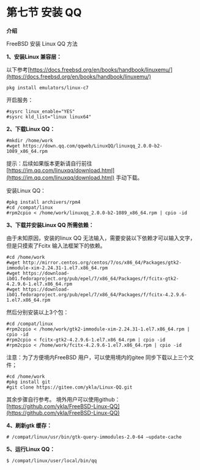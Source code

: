 # 第七节 安装 QQ

**介绍**

FreeBSD 安装 Linux QQ 方法

**1、安装Linux 兼容层：**

以下参考[https://docs.freebsd.org/en/books/handbook/linuxemu/](https://docs.freebsd.org/en/books/handbook/linuxemu/)

`pkg install emulators/linux-c7`

开启服务：

```
#sysrc linux_enable="YES"
#sysrc kld_list="linux linux64"
```

**2、下载Linux QQ：**

```
#mkdir /home/work
#wget https://down.qq.com/qqweb/LinuxQQ/linuxqq_2.0.0-b2-1089_x86_64.rpm
```

提示：后续如果版本更新请自行前往[https://im.qq.com/linuxqq/download.html](https://im.qq.com/linuxqq/download.html) 手动下载。

安装Linux QQ：

```
#pkg install archivers/rpm4
#cd /compat/linux
#rpm2cpio < /home/work/linuxqq_2.0.0-b2-1089_x86_64.rpm | cpio -id
```

**3、下载并安装Linux QQ 所需依赖：**

由于未知原因，安装的linux QQ 无法输入，需要安装以下依赖才可以输入文字，但是只摸索了Fcitx 输入法框架下的依赖。

```
#cd /home/work
#wget http://mirror.centos.org/centos/7/os/x86_64/Packages/gtk2-immodule-xim-2.24.31-1.el7.x86_64.rpm
#wget https://download-ib01.fedoraproject.org/pub/epel/7/x86_64/Packages/f/fcitx-gtk2-4.2.9.6-1.el7.x86_64.rpm
#wget https://download-ib01.fedoraproject.org/pub/epel/7/x86_64/Packages/f/fcitx-4.2.9.6-1.el7.x86_64.rpm
```

然后分别安装以上3个包：

```
#cd /compat/linux
#rpm2cpio < /home/work/gtk2-immodule-xim-2.24.31-1.el7.x86_64.rpm | cpio -id
#rpm2cpio < fcitx-gtk2-4.2.9.6-1.el7.x86_64.rpm | cpio -id
#rpm2cpio < /home/work/fcitx-4.2.9.6-1.el7.x86_64.rpm | cpio -id
```

注意：为了方便境内FreeBSD 用户，可以使用境内的gitee 同步下载以上三个文件；

```
#cd /home/work
#pkg install git
#git clone https://gitee.com/ykla/Linux-QQ.git
```

其余步骤自行参考。 境外用户可以使用github： [https://github.com/ykla/FreeBSD-Linux-QQ](https://github.com/ykla/FreeBSD-Linux-QQ)

**4、刷新gtk 缓存：**

`# /compat/linux/usr/bin/gtk-query-immodules-2.0-64 –update-cache`

**5、运行Linux QQ：**

`$ /compat/linux/user/local/bin/qq`
